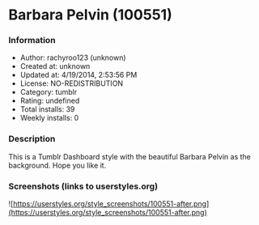 # Barbara Pelvin (100551)

### Information
- Author: rachyroo123 (unknown)
- Created at: unknown
- Updated at: 4/19/2014, 2:53:56 PM
- License: NO-REDISTRIBUTION
- Category: tumblr
- Rating: undefined
- Total installs: 39
- Weekly installs: 0


### Description
This is a Tumblr Dashboard style with the beautiful Barbara Pelvin as the background. Hope you like it.


### Screenshots (links to userstyles.org)
![https://userstyles.org/style_screenshots/100551-after.png](https://userstyles.org/style_screenshots/100551-after.png)


